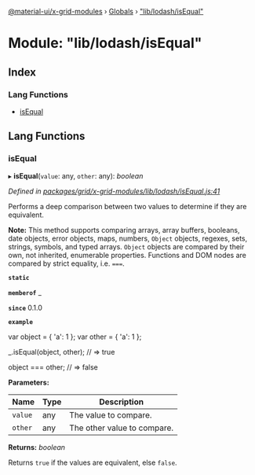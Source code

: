 [@material-ui/x-grid-modules](../README.md) › [Globals](../globals.md) › ["lib/lodash/isEqual"](_lib_lodash_isequal_.md)

# Module: "lib/lodash/isEqual"

## Index

### Lang Functions

* [isEqual](_lib_lodash_isequal_.md#isequal)

## Lang Functions

###  isEqual

▸ **isEqual**(`value`: any, `other`: any): *boolean*

*Defined in [packages/grid/x-grid-modules/lib/lodash/isEqual.js:41](https://github.com/mui-org/material-ui-x/blob/a679779/packages/grid/x-grid-modules/lib/lodash/isEqual.js#L41)*

Performs a deep comparison between two values to determine if they are
equivalent.

**Note:** This method supports comparing arrays, array buffers, booleans,
date objects, error objects, maps, numbers, `Object` objects, regexes,
sets, strings, symbols, and typed arrays. `Object` objects are compared
by their own, not inherited, enumerable properties. Functions and DOM
nodes are compared by strict equality, i.e. `===`.

**`static`** 

**`memberof`** _

**`since`** 0.1.0

**`example`** 

var object = { 'a': 1 };
var other = { 'a': 1 };

_.isEqual(object, other);
// => true

object === other;
// => false

**Parameters:**

Name | Type | Description |
------ | ------ | ------ |
`value` | any | The value to compare. |
`other` | any | The other value to compare. |

**Returns:** *boolean*

Returns `true` if the values are equivalent, else `false`.
